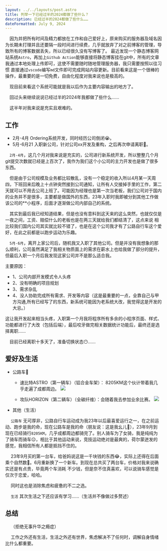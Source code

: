 ```yaml
---
layout: ../../layouts/post.astro
title: 列举一下已经过半的2024都做了些什么？
description: 已经过半的2024都做了些什么……
dateFormatted: July 9, 2024
---
```


&emsp;因为并把所有时间及精力都放在工作和自己爱好上，原来购买的服务器及域名因为长期未打理并且还要隔一段时间进行续费，几乎就放弃了对之前博客的管理，导致所有的博客数据丢失，所以已经很久没有写博客了。
最近发现一个静态博客网站系统`Astro`，再加上`Github Action`能够直接将静态博客挂在git中，所有的文章我通过本地处理上传即可，这使不需要随时随地管理服务器，我只需要按照以往习惯
直接通过`vscode`编写`md`文件即可完成网站内容更新。目前看来这是一个很棒的操作，最重要的是一切免费，自由化程度对我来说也是极高的。

&emsp;现目前来看这个系统可能就是我以后作为主要内容输出的地方了。

&emsp;回过头来继续说说已经过半的2024年我都做了些什么……

&emsp;这半年对我来说是充实且艰难的。

## 工作

- 2月-4月 Ordering系统开发，同时经历公司倒闭😭。
- 5月-6月21 入职新公司，针对公司xx开发及重构，之后再次申请离职👻。

&emsp;`2月-4月`，这几个月对我来说是充实的，公司进行新系统开发，所以整整几个月git提交次数就已经是上百次了，我作为我们这个小公司的主力开发也是做了很多东西。

&emsp;但是由于公司规模及业务都比较散乱，没有一个稳定的收入所以4月某一天周四，下班回来后晚上十点钟突然接到公司通知，让所有人交接掉手里的工作，第二天就可以不用去公司上班了。可能因为经理也是第一次当老板，我们公司对于国内的业务并不是很多，主要都是做国外的东西，23年入职时我即被分到其他工作做该公司的**小程序，后面才逐渐做公司内部自己的系统。

&emsp;其实到最后我已经知道结果，但是也没有意料到这天来的这么突然，也就仅仅是一夜之间，工资、赔偿什么的老板也是在两三天就给我们都结清了，这点来说
相比较我们国内公司其实就比较不错了，也是在这个公司我才有了公路自行车这个爱好，在此之前都是以跑步运动为乐趣。


&emsp;`5月-6月`，离开上家公司后，随机我又入职了其他公司。但是并没有我想象的那么顺利，公司虽然满足了我相关物质面上的需求在薪水上也给我做了部分的提升，但最后入职一个月后我发现这家公司并不是那么适合我。

主要原因：
- 1、公司内部开发模式令人头疼
- 2、没有明确的项目规划
- 3、需求杂乱
- 4、没人协助完成所有需求、开发等内容（这是最重要的一点，全靠自己与甲方沟通,所有已经写了的东西，新系统可能因为老系统大改，我觉得这是开发的大忌。） 

这让我开发起来相当头疼，入职第一个月我将程序所有多余的小程序页面、样式、功能都进行了大改（包括后端），最后咬牙做完相关数据统计功能后，最终还是选择离职……

&emsp;目前已经离职十多天了，准备切换状态😶……

## 爱好及生活

- 公路车🥰
    - 速比特ASTRO（第一辆车）（铝合金车架）：  8205KM这个伙计带着我几乎走遍了成都周边。
    ![](/assets/images/posts/2024-07-09/20240709173356.jpg)

    - 攻队HORIZON（第二辆车）（全碳纤维）：会随着我去参加业余比赛。
    ![](/assets/images/posts/2024-07-09/20240709171650.jpg)

- 其他（生活）

&emsp;  `公路车` 无可厚非，公路自行车运动成为我23年以后最喜爱运行之一，在之前运动、跑步是我的命，现在公路车是我的命（朋友说：这是我幺儿🧐），23年9月到现在已经骑行`8205KM`，几乎成都周边都骑完了。别人骑车为了女骑，我是纯纯为了骑车而骑车😑，相比于其他运动来说，竞技运动绝对是最爽的，荷尔蒙迸发的感觉，我相信所有人都是抵挡不住的。

&emsp; 23年9月买的第一台车，给爸妈说这是一千块钱的东西😂，实际上还得在后面乘个自然数🥴。6月重新换了一个新车。到现在总共买了两台车，价格对我来说确实还是有点贵，毕竟两个车消耗
不少钱，但是奈不住真喜欢，可以说骑车感觉是仅次于恋爱，哈哈。

&emsp; 同时这也是消除焦虑和疲惫的不二之选。

&emsp; `生活` 其次生活之下还应该有学习……（生活并不像做过多赘述）

## 总结

&emsp; （拒绝无事升华之瘾症）

&emsp; 工作之外还有生活，生活之外还有世界，焦虑解决不了任何时，调解自身情绪比什么都重要。